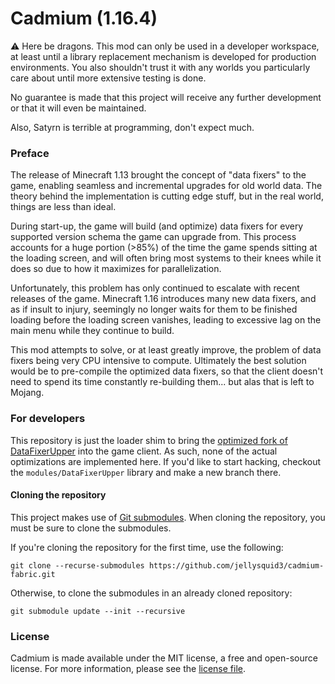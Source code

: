 Cadmium (1.16.4)
===

:warning: Here be dragons. This mod can only be used in a developer workspace, at least until a library replacement
mechanism is developed for production environments. You also shouldn't trust it with any worlds you particularly
care about until more extensive testing is done.

No guarantee is made that this project will receive any further development or that it will even be maintained.

Also, Satyrn is terrible at programming, don't expect much.

### Preface

The release of Minecraft 1.13 brought the concept of "data fixers" to the game, enabling seamless and incremental
upgrades for old world data. The theory behind the implementation is cutting edge stuff, but in the real world, things
are less than ideal. 

During start-up, the game will build (and optimize) data fixers for every supported version schema the game can
upgrade from. This process accounts for a huge portion (>85%) of the time the game spends sitting at the loading screen,
and will often bring most systems to their knees while it does so due to how it maximizes for parallelization.

Unfortunately, this problem has only continued to escalate with recent releases of the game. Minecraft 1.16 introduces
many new data fixers, and as if insult to injury, seemingly no longer waits for them to be finished loading before the
loading screen vanishes, leading to excessive lag on the main menu while they continue to build.

This mod attempts to solve, or at least greatly improve, the problem of data fixers being very CPU intensive to compute.
Ultimately the best solution would be to pre-compile the optimized data fixers, so that the client doesn't need
to spend its time constantly re-building them... but alas that is left to Mojang.

### For developers

This repository is just the loader shim to bring the [optimized fork of DataFixerUpper](https://github.com/jellysquid3/DataFixerUpper/)
into the game client. As such, none of the actual optimizations are implemented here. If you'd like to start hacking,
checkout the `modules/DataFixerUpper` library and make a new branch there.

#### Cloning the repository

This project makes use of [Git submodules](https://git-scm.com/book/en/v2/Git-Tools-Submodules). When cloning the
repository, you must be sure to clone the submodules.

If you're cloning the repository for the first time, use the following:

```
git clone --recurse-submodules https://github.com/jellysquid3/cadmium-fabric.git
```

Otherwise, to clone the submodules in an already cloned repository:

```
git submodule update --init --recursive
```

### License

Cadmium is made available under the MIT license, a free and open-source license. For more information, please see the
[license file](https://github.com/jellysquid3/cadmium-fabric/blob/1.15.x/dev/LICENSE.txt).
